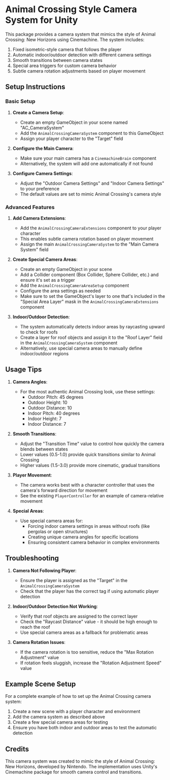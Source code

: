 # Animal Crossing Style Camera System for Unity

This package provides a camera system that mimics the style of Animal Crossing: New Horizons using Cinemachine. The system includes:

1. Fixed isometric-style camera that follows the player
2. Automatic indoor/outdoor detection with different camera settings
3. Smooth transitions between camera states
4. Special area triggers for custom camera behavior
5. Subtle camera rotation adjustments based on player movement

## Setup Instructions

### Basic Setup

1. **Create a Camera Setup**:
   - Create an empty GameObject in your scene named "AC_CameraSystem"
   - Add the `AnimalCrossingCameraSystem` component to this GameObject
   - Assign your player character to the "Target" field

2. **Configure the Main Camera**:
   - Make sure your main camera has a `CinemachineBrain` component
   - Alternatively, the system will add one automatically if not found

3. **Configure Camera Settings**:
   - Adjust the "Outdoor Camera Settings" and "Indoor Camera Settings" to your preference
   - The default values are set to mimic Animal Crossing's camera style

### Advanced Features

1. **Add Camera Extensions**:
   - Add the `AnimalCrossingCameraExtensions` component to your player character
   - This enables subtle camera rotation based on player movement
   - Assign the main `AnimalCrossingCameraSystem` to the "Main Camera System" field

2. **Create Special Camera Areas**:
   - Create an empty GameObject in your scene
   - Add a Collider component (Box Collider, Sphere Collider, etc.) and ensure it's set as a trigger
   - Add the `AnimalCrossingCameraAreaSetup` component
   - Configure the area settings as needed
   - Make sure to set the GameObject's layer to one that's included in the "Special Area Layer" mask in the `AnimalCrossingCameraExtensions` component

3. **Indoor/Outdoor Detection**:
   - The system automatically detects indoor areas by raycasting upward to check for roofs
   - Create a layer for roof objects and assign it to the "Roof Layer" field in the `AnimalCrossingCameraSystem` component
   - Alternatively, use special camera areas to manually define indoor/outdoor regions

## Usage Tips

1. **Camera Angles**:
   - For the most authentic Animal Crossing look, use these settings:
     - Outdoor Pitch: 45 degrees
     - Outdoor Height: 10
     - Outdoor Distance: 10
     - Indoor Pitch: 40 degrees
     - Indoor Height: 7
     - Indoor Distance: 7

2. **Smooth Transitions**:
   - Adjust the "Transition Time" value to control how quickly the camera blends between states
   - Lower values (0.5-1.0) provide quick transitions similar to Animal Crossing
   - Higher values (1.5-3.0) provide more cinematic, gradual transitions

3. **Player Movement**:
   - The camera works best with a character controller that uses the camera's forward direction for movement
   - See the existing `PlayerController` for an example of camera-relative movement

4. **Special Areas**:
   - Use special camera areas for:
     - Forcing indoor camera settings in areas without roofs (like pergolas or open structures)
     - Creating unique camera angles for specific locations
     - Ensuring consistent camera behavior in complex environments

## Troubleshooting

1. **Camera Not Following Player**:
   - Ensure the player is assigned as the "Target" in the `AnimalCrossingCameraSystem`
   - Check that the player has the correct tag if using automatic player detection

2. **Indoor/Outdoor Detection Not Working**:
   - Verify that roof objects are assigned to the correct layer
   - Check the "Raycast Distance" value - it should be high enough to reach the roof
   - Use special camera areas as a fallback for problematic areas

3. **Camera Rotation Issues**:
   - If the camera rotation is too sensitive, reduce the "Max Rotation Adjustment" value
   - If rotation feels sluggish, increase the "Rotation Adjustment Speed" value

## Example Scene Setup

For a complete example of how to set up the Animal Crossing camera system:

1. Create a new scene with a player character and environment
2. Add the camera system as described above
3. Create a few special camera areas for testing
4. Ensure you have both indoor and outdoor areas to test the automatic detection

## Credits

This camera system was created to mimic the style of Animal Crossing: New Horizons, developed by Nintendo. The implementation uses Unity's Cinemachine package for smooth camera control and transitions. 